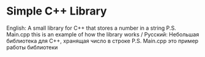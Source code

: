 # Simple C++ Library
English: A small library for C++ that stores a number in a string P.S. Main.cpp this is an example of how the library works  / Русский: Небольшая библиотека для C++, хранящая число в строке P.S. Main.cpp это пример работы библиотеки
